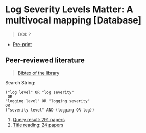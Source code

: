 # Log Severity Levels Matter: A multivocal mapping  \[Database\]
> DOI: ?

* [Pre-print](?)


## Peer-reviewed literature
> [Bibtex of the library](all-papers-final.bib)

Search String:
```
("log level" OR "log severity" 
 OR 
"logging level" OR "logging severity"
OR 
("severity level" AND (logging OR log))
 ```

1. [Query result: 291 papers](peer-reviewed-literature/step1-studies-query.csv)
2. [Title reading: 24 papers](peer-reviewed-literature/step2-studies-title-reading.csv)
